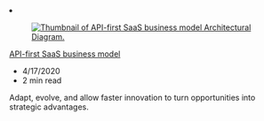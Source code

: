 <!-- This file is automatically generated by build/architectures/build_index.py. Any updates will be lost. -->

<!-- markdownlint-disable MD033 -->

<li class="grid-item item-column" data-categories="Containers ">
<article class="card">
    <div class="card-header has-margin-bottom-none" aria-hidden="true">
        <figure class="image diagram has-height-175 has-overflow-hidden level">
            <a href="/azure/architecture/solution-ideas/articles/aks-api-first"><img src="/azure/architecture/browse/thumbs/aks-api-first.png" class="diagram" alt="Thumbnail of API-first SaaS business model Architectural Diagram." data-linktype="relative-path"></a>
        </figure>
    </div>
    <div class="card-content">
        <a class="card-content-title has-margin-top-none" href="/azure/architecture/solution-ideas/articles/aks-api-first">
            <p>API-first SaaS business model</p>
        </a>
        <ul class="card-content-metadata">
            <li>4/17/2020</li>
            <li>2 min read</li>
        </ul>
        <p class="card-content-description">Adapt, evolve, and allow faster innovation to turn opportunities into strategic advantages.</p>
        <div class="bottom-to-top-fade is-hidden-mobile"></div>
    </div>
</article>
</li>
